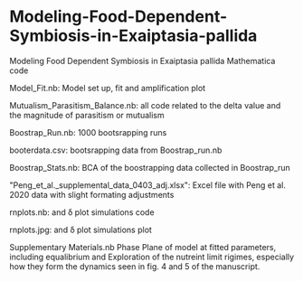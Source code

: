 # Modeling-Food-Dependent-Symbiosis-in-Exaiptasia-pallida

Modeling Food Dependent Symbiosis in Exaiptasia pallida Mathematica code

Model_Fit.nb: Model set up, fit and amplification plot

Mutualism_Parasitism_Balance.nb: all code related to the delta value and the magnitude of parasitism or mutualism

Boostrap_Run.nb: 1000 bootsrapping runs

booterdata.csv: bootsrapping data from Boostrap_run.nb

Boostrap_Stats.nb: BCA of the boostrapping data collected in Boostrap_run

"Peng_et_al._supplemental_data_0403_adj.xlsx": Excel file with Peng et al. 2020 data with slight formating adjustments

rnplots.nb:  and δ plot simulations code

rnplots.jpg:  and δ plot simulations plot

Supplementary Materials.nb Phase Plane of model at fitted parameters, including equalibrium and Exploration of the nutreint limit rigimes, especially how they form the dynamics seen in fig. 4 and 5 of the manuscript.
